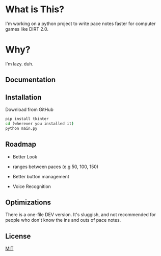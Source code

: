 
# What is This? 

I'm working on a python project to write pace notes faster for computer games like DIRT 2.0.

# Why?

I'm lazy. duh. 

## Documentation




## Installation

Download from GitHub

```cmd
pip install tkinter
cd (wherever you installed it)
python main.py
```
    
## Roadmap

- Better Look

- ranges between paces (e.g 50, 100, 150)

- Better button management

- Voice Recognition

## Optimizations

There is  a one-file DEV version. It's sluggish, and not recommended for people who don't know the ins and outs of pace notes. 

## License

[MIT](https://choosealicense.com/licenses/mit/)

